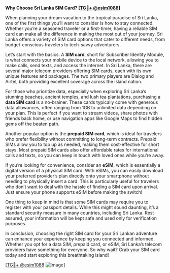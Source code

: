 **Why Choose Sri Lanka SIM Card? [[TG💪+ @esim1088](https://t.me/s/esim1088)]**

When planning your dream vacation to the tropical paradise of Sri Lanka, one of the first things you’ll want to consider is how to stay connected. Whether you’re a seasoned traveler or a first-timer, having a reliable SIM card can make all the difference in making the most out of your journey. Sri Lanka offers a variety of SIM card options that cater to different needs, from budget-conscious travelers to tech-savvy adventurers.

Let’s start with the basics. A **SIM card**, short for Subscriber Identity Module, is what connects your mobile device to the local network, allowing you to make calls, send texts, and access the internet. In Sri Lanka, there are several major telecom providers offering SIM cards, each with its own unique features and packages. The two primary players are Dialog and Airtel, both providing excellent coverage across the island nation. 

For those who prioritize data, especially when exploring Sri Lanka’s stunning beaches, ancient temples, and lush tea plantations, purchasing a **data SIM card** is a no-brainer. These cards typically come with generous data allowances, often ranging from 1GB to unlimited data depending on your plan. This is perfect if you want to stream videos, share photos with friends back home, or use navigation apps like Google Maps to find hidden gems off the beaten path.

Another popular option is the **prepaid SIM card**, which is ideal for travelers who prefer flexibility without committing to long-term contracts. Prepaid SIMs allow you to top up as needed, making them cost-effective for short stays. Most prepaid SIM cards also offer affordable rates for international calls and texts, so you can keep in touch with loved ones while you’re away.

If you’re looking for convenience, consider an **eSIM**, which is essentially a digital version of a physical SIM card. With eSIMs, you can easily download your preferred provider’s plan directly onto your smartphone without needing to physically insert a card. This is particularly useful for travelers who don’t want to deal with the hassle of finding a SIM card upon arrival. Just ensure your phone supports eSIM before making the switch!

One thing to keep in mind is that some SIM cards may require you to register with your passport details. While this might sound daunting, it’s a standard security measure in many countries, including Sri Lanka. Rest assured, your information will be kept safe and used only for verification purposes.

In conclusion, choosing the right SIM card for your Sri Lankan adventure can enhance your experience by keeping you connected and informed. Whether you opt for a data SIM, prepaid card, or eSIM, Sri Lanka’s telecom providers have something for everyone. So why wait? Grab your SIM card today and start exploring this breathtaking island!

[[TG💪+ @esim1088](https://t.me/s/esim1088) ![Image](https://i.postimg.cc/Y0z9fWf4/image.png)]